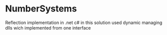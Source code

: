 # NumberSystems
Reflection implementation in .net c#
in this solution used dynamic managing dlls wich implemented from one interface
